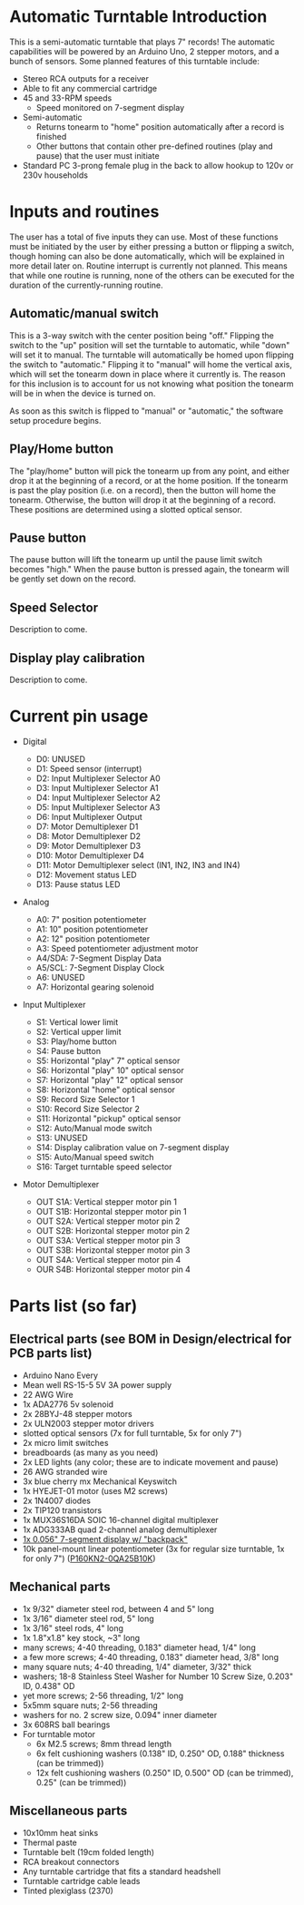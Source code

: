 # Automatic Turntable Introduction
This is a semi-automatic turntable that plays 7" records! The automatic capabilities will be powered by an Arduino Uno, 2 stepper motors, and a bunch of sensors.
Some planned features of this turntable include:
- Stereo RCA outputs for a receiver
- Able to fit any commercial cartridge
- 45 and 33-RPM speeds
  - Speed monitored on 7-segment display
- Semi-automatic
  - Returns tonearm to "home" position automatically after a record is finished
  - Other buttons that contain other pre-defined routines (play and pause) that the user must initiate
- Standard PC 3-prong female plug in the back to allow hookup to 120v or 230v households

# Inputs and routines
The user has a total of five inputs they can use. Most of these functions must be initiated by the user by either pressing a button or flipping a switch, though homing can also be done automatically, which will be explained in more detail later on. Routine interrupt is currently not planned. This means that while one routine is running, none of the others can be executed for the duration of the currently-running routine.

## Automatic/manual switch
This is a 3-way switch with the center position being "off." Flipping the switch to the "up" position will set the turntable to automatic, while "down" will set it to manual. The turntable will automatically be homed upon flipping the switch to "automatic." Flipping it to "manual" will home the vertical axis, which will set the tonearm down in place where it currently is. The reason for this inclusion is to account for us not knowing what position the tonearm will be in when the device is turned on.

As soon as this switch is flipped to "manual" or "automatic," the software setup procedure begins.

## Play/Home button
The "play/home" button will pick the tonearm up from any point, and either drop it at the beginning of a record, or at the home position. If the tonearm is past the play position (i.e. on a record), then the button will home the tonearm. Otherwise, the button will drop it at the beginning of a record. These positions are determined using a slotted optical sensor.

## Pause button
The pause button will lift the tonearm up until the pause limit switch becomes "high." When the pause button is pressed again, the tonearm will be gently set down on the record.

## Speed Selector
Description to come. 

## Display play calibration
Description to come. 

# Current pin usage
- Digital
  - D0: UNUSED
  - D1: Speed sensor (interrupt)
  - D2: Input Multiplexer Selector A0
  - D3: Input Multiplexer Selector A1
  - D4: Input Multiplexer Selector A2
  - D5: Input Multiplexer Selector A3
  - D6: Input Multiplexer Output
  - D7: Motor Demultiplexer D1
  - D8: Motor Demultiplexer D2
  - D9: Motor Demultiplexer D3
  - D10: Motor Demultiplexer D4
  - D11: Motor Demultiplexer select (IN1, IN2, IN3 and IN4)
  - D12: Movement status LED
  - D13: Pause status LED

- Analog
  - A0: 7" position potentiometer
  - A1: 10" position potentiometer
  - A2: 12" position potentiometer
  - A3: Speed potentiometer adjustment motor
  - A4/SDA: 7-Segment Display Data
  - A5/SCL: 7-Segment Display Clock
  - A6: UNUSED
  - A7: Horizontal gearing solenoid

- Input Multiplexer
  - S1: Vertical lower limit
  - S2: Vertical upper limit
  - S3: Play/home button
  - S4: Pause button
  - S5: Horizontal "play" 7" optical sensor
  - S6: Horizontal "play" 10" optical sensor
  - S7: Horizontal "play" 12" optical sensor
  - S8: Horizontal "home" optical sensor
  - S9: Record Size Selector 1
  - S10: Record Size Selector 2
  - S11: Horizontal "pickup" optical sensor
  - S12: Auto/Manual mode switch
  - S13: UNUSED
  - S14: Display calibration value on 7-segment display
  - S15: Auto/Manual speed switch
  - S16: Target turntable speed selector

- Motor Demultiplexer
  - OUT S1A: Vertical stepper motor pin 1
  - OUT S1B: Horizontal stepper motor pin 1
  - OUT S2A: Vertical stepper motor pin 2
  - OUT S2B: Horizontal stepper motor pin 2
  - OUT S3A: Vertical stepper motor pin 3
  - OUT S3B: Horizontal stepper motor pin 3
  - OUT S4A: Vertical stepper motor pin 4
  - OUR S4B: Horizontal stepper motor pin 4

# Parts list (so far)
## Electrical parts (see BOM in Design/electrical for PCB parts list)
- Arduino Nano Every
- Mean well RS-15-5 5V 3A power supply
- 22 AWG Wire
- 1x ADA2776 5v solenoid
- 2x 28BYJ-48 stepper motors
- 2x ULN2003 stepper motor drivers
- slotted optical sensors (7x for full turntable, 5x for only 7")
- 2x micro limit switches
- breadboards (as many as you need)
- 2x LED lights (any color; these are to indicate movement and pause)
- 26 AWG stranded wire
- 3x blue cherry mx Mechanical Keyswitch
- 1x HYEJET-01 motor (uses M2 screws)
- 2x 1N4007 diodes
- 2x TIP120 transistors
- 1x MUX36S16DA SOIC 16-channel digital multiplexer
- 1x ADG333AB quad 2-channel analog demultiplexer
- [1x 0.056" 7-segment display w/ "backpack"](https://www.adafruit.com/product/879)
- 10k panel-mount linear potentiometer (3x for regular size turntable, 1x for only 7") ([P160KN2-0QA25B10K](https://www.digikey.com/en/products/detail/tt-electronics-bi/P160KN2-0QA25B10K/5957459))

## Mechanical parts
- 1x 9/32" diameter steel rod, between 4 and 5" long
- 1x 3/16" diameter steel rod, 5" long
- 1x 3/16" steel rods, 4" long
- 1x 1.8"x1.8" key stock, ~3" long
- many screws; 4-40 threading, 0.183" diameter head, 1/4" long
- a few more screws; 4-40 threading, 0.183" diameter head, 3/8" long
- many square nuts; 4-40 threading, 1/4" diameter, 3/32" thick
- washers; 18-8 Stainless Steel Washer for Number 10 Screw Size, 0.203" ID, 0.438" OD
- yet more screws; 2-56 threading, 1/2" long
- 5x5mm square nuts; 2-56 threading
- washers for no. 2 screw size, 0.094" inner diameter
- 3x 608RS ball bearings
- For turntable motor
  - 6x M2.5 screws; 8mm thread length
  - 6x felt cushioning washers (0.138" ID, 0.250" OD, 0.188" thickness (can be trimmed))
  - 12x felt cushioning washers (0.250" ID, 0.500" OD (can be trimmed), 0.25" (can be trimmed))

## Miscellaneous parts
- 10x10mm heat sinks
- Thermal paste
- Turntable belt (19cm folded length)
- RCA breakout connectors
- Any turntable cartridge that fits a standard headshell
- Turntable cartridge cable leads
- Tinted plexiglass (2370)
